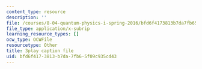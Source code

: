 ```yaml
---
content_type: resource
description: ''
file: /courses/8-04-quantum-physics-i-spring-2016/bfd6f4173813b7da7fb65f09c935cd43_vnyxYtj0mfE.srt
file_type: application/x-subrip
learning_resource_types: []
ocw_type: OCWFile
resourcetype: Other
title: 3play caption file
uid: bfd6f417-3813-b7da-7fb6-5f09c935cd43
---
```

